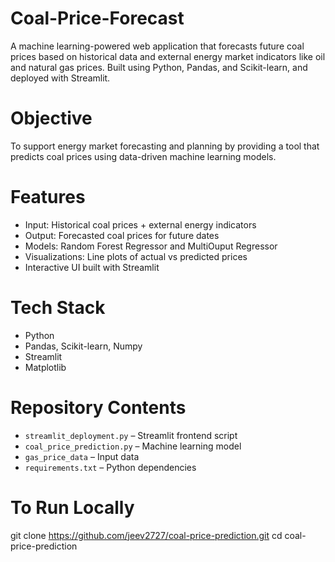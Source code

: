 # Coal-Price-Forecast
A machine learning-powered web application that forecasts future coal prices based on historical data and external energy market indicators like oil and natural gas prices. Built using Python, Pandas, and Scikit-learn, and deployed with Streamlit.

# Objective
To support energy market forecasting and planning by providing a tool that predicts coal prices using data-driven machine learning models.

# Features
- Input: Historical coal prices + external energy indicators
- Output: Forecasted coal prices for future dates
- Models: Random Forest Regressor and MultiOuput Regressor
- Visualizations: Line plots of actual vs predicted prices
- Interactive UI built with Streamlit

# Tech Stack
- Python
- Pandas, Scikit-learn, Numpy
- Streamlit
- Matplotlib

# Repository Contents
- `streamlit_deployment.py` – Streamlit frontend script
- `coal_price_prediction.py` – Machine learning model
- `gas_price_data` – Input data
- `requirements.txt` – Python dependencies

# To Run Locally
git clone https://github.com/jeev2727/coal-price-prediction.git
cd coal-price-prediction
